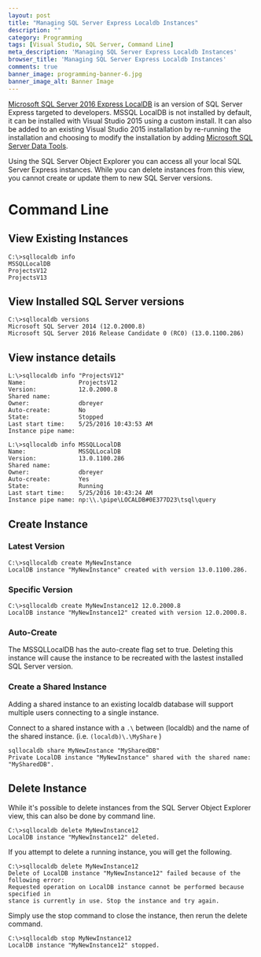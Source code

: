```yaml
---
layout: post
title: "Managing SQL Server Express Localdb Instances"
description: ""
category: Programming
tags: [Visual Studio, SQL Server, Command Line]
meta_description: 'Managing SQL Server Express Localdb Instances'
browser_title: 'Managing SQL Server Express Localdb Instances'
comments: true
banner_image: programming-banner-6.jpg
banner_image_alt: Banner Image
---
```


[Microsoft SQL Server 2016 Express LocalDB](https://msdn.microsoft.com/en-us/library/hh510202.aspx) is an version of SQL Server Express targeted to developers. MSSQL LocalDB is not installed by default, it can be installed with Visual Studio 2015 using a custom install. It can also be added to an existing Visual Studio 2015 installation by re-running the installation and choosing to modify the installation by adding [Microsoft SQL Server Data Tools](https://msdn.microsoft.com/en-us/mt186501.aspx).

Using the SQL Server Object Explorer you can access all your local SQL Server Express instances. While you can delete instances from this view, you cannot create or update them to new SQL Server versions.

# Command Line

## View Existing Instances

```
C:\>sqllocaldb info
MSSQLLocalDB
ProjectsV12
ProjectsV13
```

## View Installed SQL Server versions

```
C:\>sqllocaldb versions
Microsoft SQL Server 2014 (12.0.2000.8)
Microsoft SQL Server 2016 Release Candidate 0 (RC0) (13.0.1100.286)
```

## View instance details

```
L:\>sqllocaldb info "ProjectsV12"
Name:               ProjectsV12
Version:            12.0.2000.8
Shared name:
Owner:              dbreyer
Auto-create:        No
State:              Stopped
Last start time:    5/25/2016 10:43:53 AM
Instance pipe name:
```

```
L:\>sqllocaldb info MSSQLLocalDB
Name:               MSSQLLocalDB
Version:            13.0.1100.286
Shared name:
Owner:              dbreyer
Auto-create:        Yes
State:              Running
Last start time:    5/25/2016 10:43:24 AM
Instance pipe name: np:\\.\pipe\LOCALDB#0E377D23\tsql\query
```

## Create Instance

### Latest Version

```
C:\>sqllocaldb create MyNewInstance
LocalDB instance "MyNewInstance" created with version 13.0.1100.286.
```

### Specific Version

```
C:\>sqllocaldb create MyNewInstance12 12.0.2000.8
LocalDB instance "MyNewInstance12" created with version 12.0.2000.8.
```

### Auto-Create
The MSSQLLocalDB has the auto-create flag set to true. Deleting this instance will cause the instance to be recreated with the lastest installed SQL Server version.

### Create a Shared Instance

Adding a shared instance to an existing localdb database will support multiple users connecting to a single instance.

Connect to a shared instance with a ```.\``` between (localdb) and the name of the shared instance. (i.e. ```(localdb)\.\MyShare``` )

```
sqllocaldb share MyNewInstance "MySharedDB"
Private LocalDB instance "MyNewInstance" shared with the shared name: "MySharedDB".
```

## Delete Instance

While it's possible to delete instances from the SQL Server Object Explorer view, this can also be done by command line.

```
C:\>sqllocaldb delete MyNewInstance12
LocalDB instance "MyNewInstance12" deleted.
```

If you attempt to delete a running instance, you will get the following.

```
C:\>sqllocaldb delete MyNewInstance12
Delete of LocalDB instance "MyNewInstance12" failed because of the following error:
Requested operation on LocalDB instance cannot be performed because specified in
stance is currently in use. Stop the instance and try again.
```

Simply use the stop command to close the instance, then rerun the delete command.

```
C:\>sqllocaldb stop MyNewInstance12
LocalDB instance "MyNewInstance12" stopped.
```